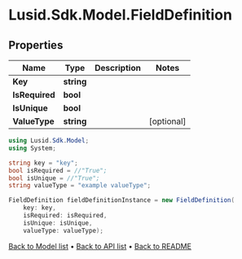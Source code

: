 # Lusid.Sdk.Model.FieldDefinition

## Properties

Name | Type | Description | Notes
------------ | ------------- | ------------- | -------------
**Key** | **string** |  | 
**IsRequired** | **bool** |  | 
**IsUnique** | **bool** |  | 
**ValueType** | **string** |  | [optional] 

```csharp
using Lusid.Sdk.Model;
using System;

string key = "key";
bool isRequired = //"True";
bool isUnique = //"True";
string valueType = "example valueType";

FieldDefinition fieldDefinitionInstance = new FieldDefinition(
    key: key,
    isRequired: isRequired,
    isUnique: isUnique,
    valueType: valueType);
```

[Back to Model list](../README.md#documentation-for-models) &#8226; [Back to API list](../README.md#documentation-for-api-endpoints) &#8226; [Back to README](../README.md)

